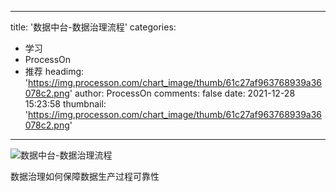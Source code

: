 
---
title: '数据中台-数据治理流程'
categories: 
 - 学习
 - ProcessOn
 - 推荐
headimg: 'https://img.processon.com/chart_image/thumb/61c27af963768939a36078c2.png'
author: ProcessOn
comments: false
date: 2021-12-28 15:23:58
thumbnail: 'https://img.processon.com/chart_image/thumb/61c27af963768939a36078c2.png'
---

<div>   
<img class="thumb" alt="数据中台-数据治理流程" src="https://img.processon.com/chart_image/thumb/61c27af963768939a36078c2.png" referrerpolicy="no-referrer">
<p>数据治理如何保障数据生产过程可靠性</p>  
</div>
            